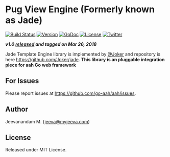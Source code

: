 # Pug View Engine (Formerly known as Jade)

[![Build Status](https://travis-ci.org/aah-cb/ve-pug.svg?branch=master)](https://travis-ci.org/aah-cb/ve-pug) [![Version](https://img.shields.io/badge/version-1.0-blue.svg)](https://github.com/aah-cb/ve-pug/releases/latest) [![GoDoc](https://godoc.org/github.com/aah-cb/ve-pug?status.svg)](https://godoc.org/github.com/aah-cb/ve-pug)  [![License](https://img.shields.io/github/license/aah-cb/ve-pug.svg)](LICENSE) [![Twitter](https://img.shields.io/badge/twitter-@aahframework-55acee.svg)](https://twitter.com/aahframework)

***v1.0 [released](https://github.com/aah-cb/ve-pug/releases/latest) and tagged on Mar 26, 2018***

Jade Template Engine library is implemented by [@Joker](https://github.com/Joker) and repository is here https://github.com/Joker/jade. **This library is an pluggable integration piece for aah Go web framework**

## For Issues

Please report issues at https://github.com/go-aah/aah/issues.

## Author

Jeevanandam M. (jeeva@myjeeva.com)

## License

Released under MIT License.
